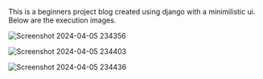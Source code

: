 This is a beginners project blog created using django with a minimilistic ui. Below are the execution images.


![Screenshot 2024-04-05 234356](https://github.com/AryaParikh/Blog/assets/78726372/7671e5c1-7da0-4748-880f-3e0fa5a9af99)


![Screenshot 2024-04-05 234403](https://github.com/AryaParikh/Blog/assets/78726372/4eeb56e3-287e-4355-bf9c-a8eac4ae7e6b)


![Screenshot 2024-04-05 234436](https://github.com/AryaParikh/Blog/assets/78726372/bbe67de3-e5f8-4306-9ebd-b6c84ff389e7)
